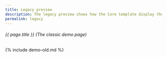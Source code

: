 ```yaml
---
title: Legacy preview
description: The legacy preview shows how the Core template display the classic demo page.
permalink: legacy
---
```

###### _{{ page.title }} (The classic demo page)_

{% include demo-old.md %}